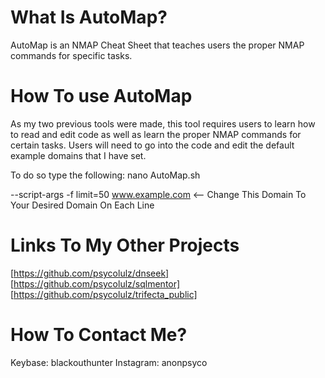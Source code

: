 What Is AutoMap?
=========================
AutoMap is an NMAP Cheat Sheet that teaches users the proper NMAP commands for specific tasks.


How To use AutoMap
===========================
As my two previous tools were made, this tool requires users to learn how to read and edit code as well
as learn the proper NMAP commands for certain tasks. Users will need to go into the code and edit the 
default example domains that I have set.

To do so type the following: nano AutoMap.sh

--script-args -f limit=50 www.example.com  <-- Change This Domain To Your Desired Domain On Each Line


Links To My Other Projects
================================
[https://github.com/psycolulz/dnseek]
[https://github.com/psycolulz/sqlmentor]
[https://github.com/psycolulz/trifecta_public]


How To Contact Me?
=========================
Keybase: blackouthunter
Instagram: anonpsyco
